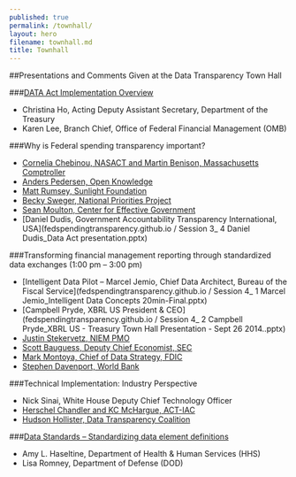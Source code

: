 ```yaml
---
published: true
permalink: /townhall/
layout: hero
filename: townhall.md
title: Townhall
---
```


##Presentations and Comments Given at the Data Transparency Town Hall 

###[DATA Act Implementation Overview](https://github.com/fedspendingtransparency/fedspendingtransparency.github.io/blob/master/Session%202_%20OMBTreas_Town%20Hall%20DATA%20Act%20Presentation..pptx?raw=true)
* Christina Ho, Acting Deputy Assistant Secretary, Department of the Treasury
* Karen Lee, Branch Chief, Office of Federal Financial Management (OMB)

###Why is Federal spending transparency important?
* [Cornelia Chebinou, NASACT and Martin Benison, Massachusetts Comptroller](http://www.fiscal.treasury.gov/fstraining/events/Session3_DATA%20Townhall%20-NASACTComments.pdf) 
* [Anders Pedersen, Open Knowledge](https://github.com/fedspendingtransparency/fedspendingtransparency.github.io/raw/master/Session%203_%201%20Anders%20Pedersen_Federal%20Treasury-%20Budget%20Data%20Package%20Townhall.pptx) 
* [Matt Rumsey, Sunlight Foundation](http://www.fiscal.treasury.gov/fstraining/events/Session3_%20SunlightFoundationTreasuryDATAActTownhall.pdf)
* [Becky Sweger, National Priorities Project](https://github.com/fedspendingtransparency/fedspendingtransparency.github.io/raw/master/Session%203_%202%20Becky%20Sweger_sweger-npp-september26-data-transparency-town-hall.ppt)
* [Sean Moulton, Center for Effective Government](https://github.com/fedspendingtransparency/fedspendingtransparency.github.io/raw/master/Session%203_%203%20Sean%20Moulton_%20DATAtownhall.ppt)
* [Daniel Dudis, Government Accountability Transparency International, USA](fedspendingtransparency.github.io / Session 3_ 4 Daniel Dudis_Data Act presentation.pptx)



###Transforming financial management reporting through standardized data exchanges (1:00 pm – 3:00 pm)
* [Intelligent Data Pilot – Marcel Jemio, Chief Data Architect, Bureau of the Fiscal Service](fedspendingtransparency.github.io / Session 4_ 1 Marcel Jemio_Intelligent Data Concepts 20min-Final.pptx) 
* [Campbell Pryde, XBRL US President & CEO](fedspendingtransparency.github.io / Session 4_ 2 Campbell Pryde_XBRL US - Treasury Town Hall Presentation - Sept 26 2014..pptx)
* [Justin Stekervetz, NIEM PMO](https://github.com/fedspendingtransparency/fedspendingtransparency.github.io/raw/master/Session%204_%203%20Justin%20Stekervetz%2C%20NIEM%20DataTransparencyTownHall_FINAL.pptx) 
* [Scott Bauguess, Deputy Chief Economist, SEC](https://github.com/fedspendingtransparency/fedspendingtransparency.github.io/raw/master/Session%204_%204_%20Scott%20Bauguess_%20DATA%20Act%20-%20SEC%20presentation%2009%2026%2014.pptx) 
* [Mark Montoya, Chief of Data Strategy, FDIC](https://github.com/fedspendingtransparency/fedspendingtransparency.github.io/raw/master/Session%204_%205%20Mark%20MontoyaDataActTownHall-FDIC-Montoya.ppt)
* [Stephen Davenport, World Bank](https://github.com/fedspendingtransparency/fedspendingtransparency.github.io/raw/master/Session%204_%206%20Stephen%20Davenport%2C%20World%20Bank%20OCDS%20Overview%20SD..pptx)

###Technical Implementation: Industry Perspective 
* Nick Sinai, White House Deputy Chief Technology Officer
* [Herschel Chandler and KC McHargue, ACT-IAC](http://www.fiscal.treasury.gov/fstraining/events/Session5_%20ACT-IACDataTransparencyTownHallPresentation.pdf) 
* [Hudson Hollister, Data Transparency Coalition](https://github.com/fedspendingtransparency/fedspendingtransparency.github.io/raw/master/Session%205_Hudson%20Hollister_DTC%20Data%20Transparency%20Town%20Hall%20Sept%2026%202014.ppt) 

###[Data Standards – Standardizing data element definitions](https://github.com/fedspendingtransparency/fedspendingtransparency.github.io/raw/master/Session%206_%20DOD%20and%20HHS_FFATA%20Data%20Elements%20Presentation%20at%20the%20DATA%20Town%20Hall_092314-v1.pptx) 
* Amy L. Haseltine, Department of Health & Human Services (HHS)
* Lisa Romney, Department of Defense (DOD) 




